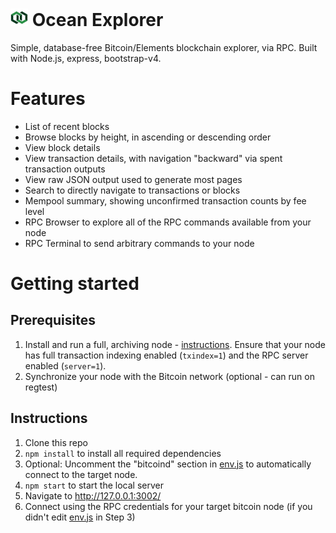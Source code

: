 # ![Ocean Explorer](public/img/logo/cb-icon.png) Ocean Explorer

Simple, database-free Bitcoin/Elements blockchain explorer, via RPC. Built with Node.js, express, bootstrap-v4.

# Features

* List of recent blocks
* Browse blocks by height, in ascending or descending order
* View block details
* View transaction details, with navigation "backward" via spent transaction outputs
* View raw JSON output used to generate most pages
* Search to directly navigate to transactions or blocks
* Mempool summary, showing unconfirmed transaction counts by fee level
* RPC Browser to explore all of the RPC commands available from your node
* RPC Terminal to send arbitrary commands to your node

# Getting started

## Prerequisites

1. Install and run a full, archiving node - [instructions](https://github.com/ElementsProject/elements/tree/elements-0.14.1/doc). Ensure that your node has full transaction indexing enabled (`txindex=1`) and the RPC server enabled (`server=1`).
2. Synchronize your node with the Bitcoin network (optional - can run on regtest)

## Instructions

1. Clone this repo
2. `npm install` to install all required dependencies
3. Optional: Uncomment the "bitcoind" section in [env.js](app/env.js) to automatically connect to the target node.
4. `npm start` to start the local server
5. Navigate to http://127.0.0.1:3002/
6. Connect using the RPC credentials for your target bitcoin node (if you didn't edit [env.js](app/env.js) in Step 3)

